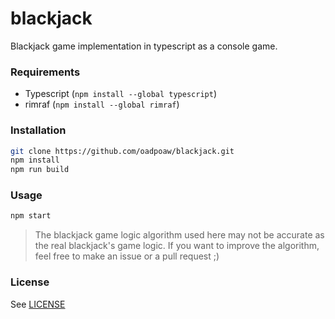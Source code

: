 # blackjack 

Blackjack game implementation in typescript as a console game.

### Requirements
- Typescript (`npm install --global typescript`)
- rimraf (`npm install --global rimraf`)

### Installation
```sh
git clone https://github.com/oadpoaw/blackjack.git
npm install
npm run build
```

### Usage
```sh
npm start
```

> The blackjack game logic algorithm used here may not be accurate as the real blackjack's game logic.
> If you want to improve the algorithm, feel free to make an issue or a pull request ;)

### License
See [LICENSE](LICENSE)